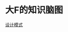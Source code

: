 # 大F的知识脑图

[设计模式](https://github.com/F1ReKing/FMind/blob/master/%E8%AE%BE%E8%AE%A1%E6%A8%A1%E5%BC%8F/%E8%AE%BE%E8%AE%A1%E6%A8%A1%E5%BC%8F.png)


